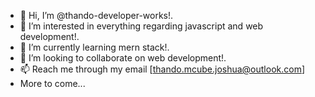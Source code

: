 - 👋 Hi, I’m @thando-developer-works!.
- 👀 I’m interested in everything regarding javascript and web development!. 
- 🌱 I’m currently learning mern stack!. 
- 💞️ I’m looking to collaborate on web development!.
- 📫 Reach me through my email [thando.mcube.joshua@outlook.com]
- More to come...
